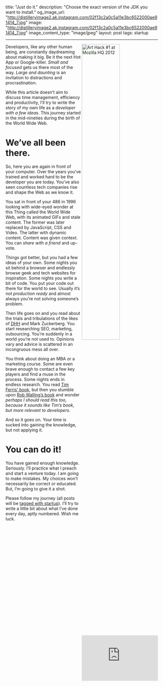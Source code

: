 title: "Just do it."
description: "Choose the exact version of the JDK you want to install."
og_image_url: "http://distilleryimage2.ak.instagram.com/02f13c2a0c5a11e3bc6522000ae91414_7.jpg"
image: "http://distilleryimage2.ak.instagram.com/02f13c2a0c5a11e3bc6522000ae91414_7.jpg"
image_content_type: "image/jpeg"
layout: post
tags: startup

---

<img src="http://distilleryimage8.ak.instagram.com/a68dc3400c9011e3ae7f22000ae912b7_7.jpg" width="50%" align="right" alt="Art Hack #1 at Mozilla HQ 2012"> Developers, like any other human being, are constantly daydreaming about making it big. Be it the next Hot App or Google-killer. *Small and focused* gets us there most of the way. *Large and daunting* is an invitation to distractions and procrastination.

While this article doesn’t aim to discuss time management, efficiency and productivity, I’ll try to write the story of my own life as a *developer with a few ideas*. This journey started in the mid-nineties during the birth of the World Wide Web.

# We’ve all been there.

So, here you are again in front of your computer. Over the years you’ve trained and worked hard to be the developer you are today. You’ve also seen countless tech companies rise and shape the Web as we know it.

You sat in front of your 486 in 1996 looking with wide-eyed wonder at this Thing called the World Wide Web, with its animated GIFs and stale content. The former was later replaced by JavaScript, CSS and Video. The latter with dynamic content. Content was given context. You can *share with a friend* and up-vote.

Things got better, but you had a few ideas of your own. Some nights you sit behind a browser and endlessly browse geek and tech websites for inspiration. Some nights you write a bit of code. You put your code out there for the world to see. Usually it’s not *production ready* and almost always you’re not solving someone’s problem.

Then life goes on and you read about the trials and tribulations of the likes of [DHH](http://www.youtube.com/watch?feature=player_detailpage&v=0CDXJ6bMkMY#t=1236 "Often the simplest ideas in the world, like treating your customers nicely while still asking for money for what you do... CAN WORK!") and Mark Zuckerberg. You start researching SEO, marketing, outsourcing. You’re suddenly in a world you’re not used to. Opinions vary and advice is scattered in an incongruous mess all over.

You think about doing an MBA or a marketing course. Some are even brave enough to contact a few key players and find a muse in the process. Some nights ends in endless research. You read [Tim Ferris’ book](http://www.amazon.co.uk/4-Hour-Workweek-Escape-Live-Anywhere/dp/0307465357), but then you stumble upon [Rob Walling’s book](http://www.startupbook.net/) and wonder *perhaps I should read this too, because it sounds like Tim’s book, but more relevant to developers*.

And so it goes on. Your time is sucked into gaining the knowledge, but not applying it.

# You can do it!

<iframe width="50%" src="http://www.youtube.com/embed/VZ2HcRl4wSk?feature=player_detailpage" frameborder="0" align="right" allowfullscreen></iframe>

You have gained enough knowledge. Seriously. I’ll practice what I preach and start a venture today. I am going to make mistakes. My choices won’t necessarily be correct or educated. But, I’m going to give it a shot.

Please follow my journey (all posts will be [tagged with startup](/tag/startup)). I’ll try to write a little bit about what I’ve done every day, aptly numbered. Wish me luck.
